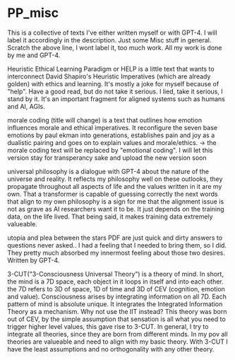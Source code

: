 # PP_misc

This is a collective of texts I've either written myself or with GPT-4. I will label it accordingly in the description. Just some Misc stuff in general.
Scratch the above line, I wont label it, too much work. All my work is done by me and GPT-4.

Heuristic Ethical Learning Paradigm or HELP is a little text that wants to interconnect David Shapiro's Heuristic Imperatives (which are already golden) with ethics and learning. It's mostly a joke for myself because of "help". Have a good read, but do not take it serious. I lied, take it serious, I stand by it. It's an important fragment for aligned systems such as humans and AI, AGIs.

morale coding (title will change) is a text that outlines how emotion influences morale and ethical imperatives. It reconfigure the seven base emotions by paul ekman into generations, establishes pain and joy as a dualistic pairing and goes on to explain values and morale/ethics. -> the morale coding text will be replaced by "emotional coding". I will let this version stay for transperancy sake and upload the new version soon 

universal philosophy is a dialogue with GPT-4 about the nature of the universe and reality. It reflects my philosophy well on these outlooks, they propagate throughout all aspects of life and the values written in it are my own. That a transformer is capable of guessing correctly the next words that align to my own philosophy is a sign for me that the alignment issue is not as grave as AI researchers want it to be. It just depends on the training data, on the life lived. That being said, it makes training data extremely valueable.

utopia and plea between the stars PDF are just quick and dirty answers to questions never asked.. I had a feeling that I needed to bring them, so I did. They pretty much absorbed my innermost feeling about those two desires. Written by GPT-4.

3-CUT("3-Consciousness Universal Theory") is a theory of mind. In short, the mind is a 7D space, each object in it loops in itself and into each other. the 7D refers to 3D of space, 1D of time and 3D of CEV (cognition, emotion and value). Consciousness arises by integrating information on all 7D. Each pattern of mind is absolute unique. It integrates the Integrated Information Theory as a mechanism. Why not use the IIT instead? This theory was born out of CEV, by the simple assumption that sensation is all what you need to trigger higher level values, this gave rise to 3-CUT. In general, I try to integrate all theories, since they are born from different minds. In my pov all theories are valueable and need to align with my basic theory. With 3-CUT I have the least assumptions and no orthogonality with any other theory.
